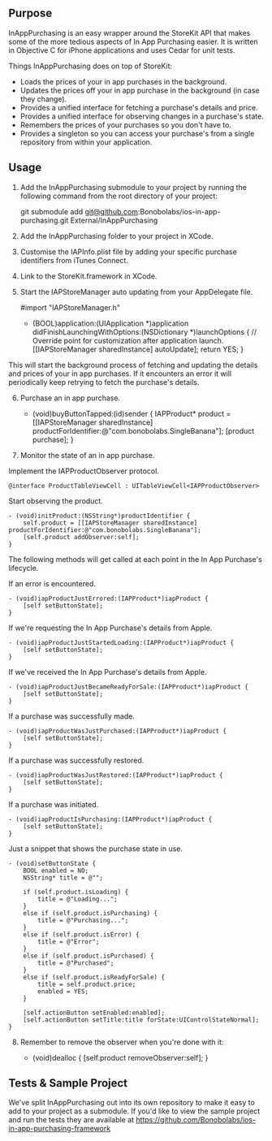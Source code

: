Purpose
--------------

InAppPurchasing is an easy wrapper around the StoreKit API that makes some of the more tedious aspects of In App Purchasing easier. It is written in Objective C for iPhone applications and uses Cedar for unit tests. 

Things InAppPurchasing does on top of StoreKit:
* Loads the prices of your in app purchases in the background.
* Updates the prices off your in app purchase in the background (in case they change).
* Provides a unified interface for fetching a purchase's details and price.
* Provides a unified interface for observing changes in a purchase's state.
* Remembers the prices of your purchases so you don't have to.
* Provides a singleton so you can access your purchase's from a single repository from within your application.

Usage
--------------

1. Add the InAppPurchasing submodule to your project by running the following command from the root directory of your project:

	git submodule add git@github.com:Bonobolabs/ios-in-app-purchasing.git External/InAppPurchasing

2. Add the InAppPurchasing folder to your project in XCode.

3. Customise the IAPInfo.plist file by adding your specific purchase identifiers from iTunes Connect.

4. Link to the StoreKit.framework in XCode.

5. Start the IAPStoreManager auto updating from your AppDelegate file. 

	#import "IAPStoreManager.h"

	- (BOOL)application:(UIApplication *)application didFinishLaunchingWithOptions:(NSDictionary *)launchOptions
	{
	    // Override point for customization after application launch.
	    [[IAPStoreManager sharedInstance] autoUpdate];
	    return YES;
	}

This will start the background process of fetching and updating the details and prices of your in app purchases. If it encounters an error it will periodically keep retrying to fetch the purchase's details.

6. Purchase an in app purchase.

	- (void)buyButtonTapped:(id)sender {
			IAPProduct* product = [[IAPStoreManager sharedInstance] productForIdentifier:@"com.bonobolabs.SingleBanana"];
	    [product purchase];
	}

7. Monitor the state of an in app purchase.

Implement the IAPProductObserver protocol.

	@interface ProductTableViewCell : UITableViewCell<IAPProductObserver>

Start observing the product.

	- (void)initProduct:(NSString*)productIdentifier {
	    self.product = [[IAPStoreManager sharedInstance] productForIdentifier:@"com.bonobolabs.SingleBanana"];
	    [self.product addObserver:self];
	}

The following methods will get called at each point in the In App Purchase's lifecycle.

If an error is encountered.

	- (void)iapProductJustErrored:(IAPProduct*)iapProduct {
	    [self setButtonState]; 
	}

If we're requesting the In App Purchase's details from Apple.

	- (void)iapProductJustStartedLoading:(IAPProduct*)iapProduct {
	    [self setButtonState];    
	}

If we've received the In App Purchase's details from Apple.

	- (void)iapProductJustBecameReadyForSale:(IAPProduct*)iapProduct {
	    [self setButtonState];
	}

If a purchase was successfully made.

	- (void)iapProductWasJustPurchased:(IAPProduct*)iapProduct {
	    [self setButtonState];
	}

If a purchase was successfully restored.

	- (void)iapProductWasJustRestored:(IAPProduct*)iapProduct {
	    [self setButtonState];
	}

If a purchase was initiated.

	- (void)iapProductIsPurchasing:(IAPProduct*)iapProduct {
	    [self setButtonState];
	}

Just a snippet that shows the purchase state in use.

	- (void)setButtonState {
	    BOOL enabled = NO;
	    NSString* title = @"";
    
	    if (self.product.isLoading) {
	        title = @"Loading...";
	    }
	    else if (self.product.isPurchasing) {
	        title = @"Purchasing...";
	    }
	    else if (self.product.isError) {
	        title = @"Error";
	    }
	    else if (self.product.isPurchased) {
	        title = @"Purchased";
	    }
	    else if (self.product.isReadyForSale) {
	        title = self.product.price;
	        enabled = YES;
	    }
 
	    [self.actionButton setEnabled:enabled];
	    [self.actionButton setTitle:title forState:UIControlStateNormal];
	}

8. Remember to remove the observer when you're done with it:

	- (void)dealloc {
	    [self.product removeObserver:self];
	}

Tests & Sample Project
--------------

We've split InAppPurchasing out into its own repository to make it easy to add to your project as a submodule. If you'd like to view the sample project and run the tests they are available at https://github.com/Bonobolabs/ios-in-app-purchasing-framework





